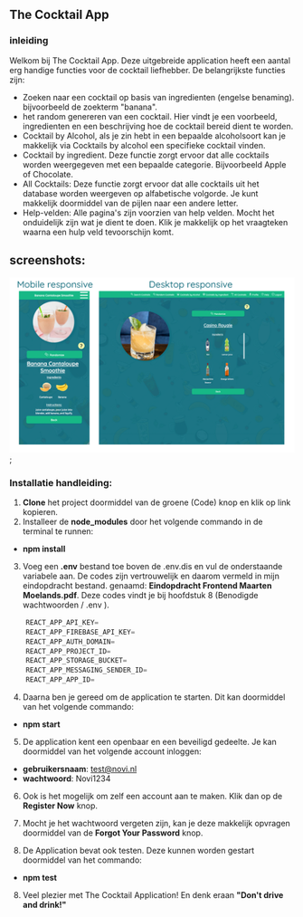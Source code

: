 ## The Cocktail App
### inleiding 
Welkom bij The Cocktail App. Deze uitgebreide application heeft een aantal erg handige functies voor de cocktail liefhebber. 
De belangrijkste functies zijn: 
-   Zoeken naar een cocktail op basis van ingredienten (engelse benaming). bijvoorbeeld de zoekterm "banana".
-   het random genereren van een cocktail. Hier vindt je een voorbeeld, ingredienten en een beschrijving hoe de cocktail bereid dient te worden. 
-   Cocktail by Alcohol, als je zin hebt in een bepaalde alcoholsoort kan je makkelijk via Cocktails by alcohol een specifieke cocktail vinden. 
-   Cocktail by ingredient. Deze functie zorgt ervoor dat alle cocktails worden weergegeven met een bepaalde categorie. Bijvoorbeeld Apple of Chocolate.
-   All Cocktails: Deze functie zorgt ervoor dat alle cocktails uit het database worden weergeven op alfabetische volgorde. Je kunt makkelijk doormiddel van de pijlen naar een andere letter.
-   Help-velden: Alle pagina's zijn voorzien van help velden. Mocht het onduidelijk zijn wat je dient te doen. Klik je makkelijk op het vraagteken waarna een hulp veld tevoorschijn komt. 

## screenshots:

![alt text](https://github.com/Maarten86M/the-cocktail-app/blob/master/src/Assets/Screenshots/screenshots.png "Random Cocktails Mobile & Desktop");



### Installatie handleiding: 
1.   **Clone** het project doormiddel van de groene (Code) knop en klik op link kopieren. 
2.   Installeer de **node_modules** door het volgende commando in de terminal te runnen:
- **npm install**
    
3.  Voeg een **.env** bestand toe boven de .env.dis en vul de onderstaande variabele aan. De codes zijn vertrouwelijk en daarom vermeld in mijn eindopdracht bestand.
    genaamd: **Eindopdracht Frontend Maarten Moelands.pdf**. Deze codes vindt je bij hoofdstuk 8 (Benodigde wachtwoorden / .env ).
    
```javascript
    REACT_APP_API_KEY=
    REACT_APP_FIREBASE_API_KEY=
    REACT_APP_AUTH_DOMAIN=
    REACT_APP_PROJECT_ID=
    REACT_APP_STORAGE_BUCKET=
    REACT_APP_MESSAGING_SENDER_ID=
    REACT_APP_APP_ID=
```
4.  Daarna ben je gereed om de application te starten. Dit kan doormiddel van het volgende commando:
- **npm start**
    
5.  De application kent een openbaar en een beveiligd gedeelte. Je kan doormiddel van het volgende account inloggen:
- **gebruikersnaam**: test@novi.nl
- **wachtwoord**: Novi1234
    
6.  Ook is het mogelijk om zelf een account aan te maken. Klik dan op de **Register Now** knop. 

7. Mocht je het wachtwoord vergeten zijn, kan je deze makkelijk opvragen doormiddel van de **Forgot Your Password** knop.

8. De Application bevat ook testen. Deze kunnen worden gestart doormiddel van het commando: 
- **npm test**

8. Veel plezier met The Cocktail Application! En denk eraan **"Don't drive and drink!"**


